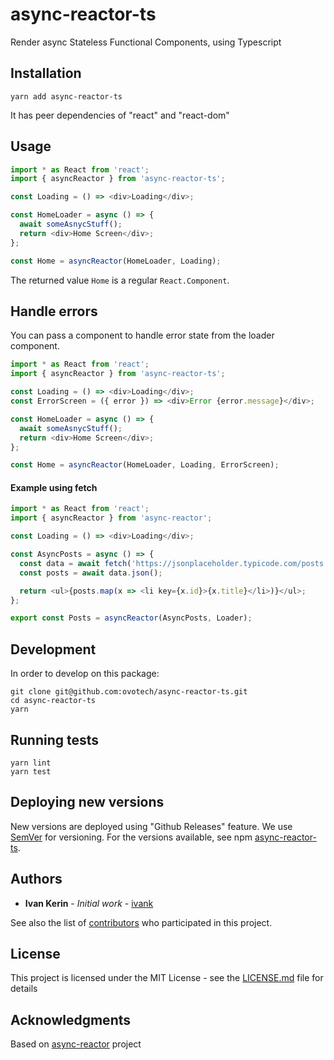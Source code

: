 # async-reactor-ts

Render async Stateless Functional Components, using Typescript

## Installation

```shell
yarn add async-reactor-ts
```

It has peer dependencies of "react" and "react-dom"

## Usage

```js
import * as React from 'react';
import { asyncReactor } from 'async-reactor-ts';

const Loading = () => <div>Loading</div>;

const HomeLoader = async () => {
  await someAsnycStuff();
  return <div>Home Screen</div>;
};

const Home = asyncReactor(HomeLoader, Loading);
```

The returned value `Home` is a regular `React.Component`.

## Handle errors

You can pass a component to handle error state from the loader component.

```js
import * as React from 'react';
import { asyncReactor } from 'async-reactor-ts';

const Loading = () => <div>Loading</div>;
const ErrorScreen = ({ error }) => <div>Error {error.message}</div>;

const HomeLoader = async () => {
  await someAsnycStuff();
  return <div>Home Screen</div>;
};

const Home = asyncReactor(HomeLoader, Loading, ErrorScreen);
```

#### Example using fetch

```js
import * as React from 'react';
import { asyncReactor } from 'async-reactor';

const Loading = () => <div>Loading</div>;

const AsyncPosts = async () => {
  const data = await fetch('https://jsonplaceholder.typicode.com/posts');
  const posts = await data.json();

  return <ul>{posts.map(x => <li key={x.id}>{x.title}</li>)}</ul>;
};

export const Posts = asyncReactor(AsyncPosts, Loader);
```

## Development

In order to develop on this package:

```shell
git clone git@github.com:ovotech/async-reactor-ts.git
cd async-reactor-ts
yarn
```

## Running tests

```shell
yarn lint
yarn test
```

## Deploying new versions

New versions are deployed using "Github Releases" feature.
We use [SemVer](http://semver.org/) for versioning. For the versions available, see npm [async-reactor-ts](https://www.npmjs.com/package/@ovotech/async-reactor).

## Authors

- **Ivan Kerin** - _Initial work_ - [ivank](https://github.com/ivank)

See also the list of [contributors](https://github.com/your/project/contributors) who participated in this project.

## License

This project is licensed under the MIT License - see the [LICENSE.md](LICENSE.md) file for details

## Acknowledgments

Based on [async-reactor](https://github.com/xtuc/async-reactor) project
